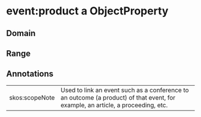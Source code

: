 # event:product a ObjectProperty

## Domain

## Range

## Annotations

|||
|-----|-----|
|skos:scopeNote|Used to link an event such as a conference to an outcome (a product) of that event, for example, an article, a proceeding, etc.|

